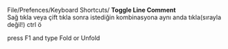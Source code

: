 File/Prefences/Keyboard Shortcuts/ **Toggle Line Comment**  
Sağ tıkla veya çift tıkla sonra istediğin kombinasyona aynı anda tıkla(sırayla değil!) ctrl ö

press F1 and type Fold or Unfold
